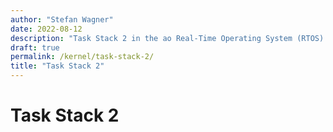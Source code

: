 ```yaml
---
author: "Stefan Wagner"
date: 2022-08-12
description: "Task Stack 2 in the ao Real-Time Operating System (RTOS)."
draft: true
permalink: /kernel/task-stack-2/
title: "Task Stack 2"
---
```


# Task Stack 2
